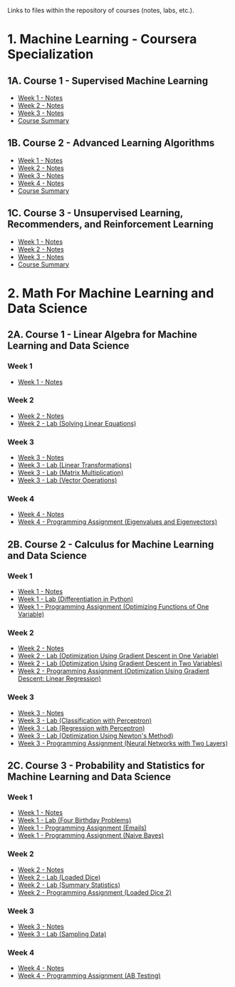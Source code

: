 Links to files within the repository of courses (notes, labs, etc.).

# 1. Machine Learning - Coursera Specialization

## 1A. Course 1 - Supervised Machine Learning
- [Week 1 - Notes](https://github.com/michaelokoroike/Machine-Learning-Portfolio/blob/main/Machine-Learning-Theory/Courses/ML_CourseraSpecialization/Course1_Supervised_Machine_Learning_Regression%26Classification/Week_1/Notes)
- [Week 2 - Notes](https://github.com/michaelokoroike/Machine-Learning-Portfolio/blob/main/Machine-Learning-Theory/Courses/ML_CourseraSpecialization/Course1_Supervised_Machine_Learning_Regression%26Classification/Week_2/Notes)
- [Week 3 - Notes](https://github.com/michaelokoroike/Machine-Learning-Portfolio/blob/main/Machine-Learning-Theory/Courses/ML_CourseraSpecialization/Course1_Supervised_Machine_Learning_Regression%26Classification/Week_3/Notes)
- [Course Summary](https://github.com/michaelokoroike/Machine-Learning-Portfolio/blob/main/Machine-Learning-Theory/Courses/ML_CourseraSpecialization/Course1_Supervised_Machine_Learning_Regression%26Classification/Summary)
## 1B. Course 2 - Advanced Learning Algorithms
- [Week 1 - Notes](https://github.com/michaelokoroike/Machine-Learning-Portfolio/blob/main/Machine-Learning-Theory/Courses/ML_CourseraSpecialization/Course2_Advanced_Learning_Algorithms/Week_1/Notes)
- [Week 2 - Notes](https://github.com/michaelokoroike/Machine-Learning-Portfolio/blob/main/Machine-Learning-Theory/Courses/ML_CourseraSpecialization/Course2_Advanced_Learning_Algorithms/Week_2/Notes)
- [Week 3 - Notes](https://github.com/michaelokoroike/Machine-Learning-Portfolio/blob/main/Machine-Learning-Theory/Courses/ML_CourseraSpecialization/Course2_Advanced_Learning_Algorithms/Week_3/Notes)
- [Week 4 - Notes](https://github.com/michaelokoroike/Machine-Learning-Portfolio/blob/main/Machine-Learning-Theory/Courses/ML_CourseraSpecialization/Course2_Advanced_Learning_Algorithms/Week_4/Notes)
- [Course Summary](https://github.com/michaelokoroike/Machine-Learning-Portfolio/blob/main/Machine-Learning-Theory/Courses/ML_CourseraSpecialization/Course2_Advanced_Learning_Algorithms/Summary)
## 1C. Course 3 - Unsupervised Learning, Recommenders, and Reinforcement Learning
- [Week 1 - Notes](https://github.com/michaelokoroike/Machine-Learning-Portfolio/blob/main/Machine-Learning-Theory/Courses/ML_CourseraSpecialization/Course3_UnsupervisedLearning_Recommenders_ReinforcementLearning/Week_1/Notes)
- [Week 2 - Notes](https://github.com/michaelokoroike/Machine-Learning-Portfolio/blob/main/Machine-Learning-Theory/Courses/ML_CourseraSpecialization/Course3_UnsupervisedLearning_Recommenders_ReinforcementLearning/Week_2/Notes)
- [Week 3 - Notes](https://github.com/michaelokoroike/Machine-Learning-Portfolio/blob/main/Machine-Learning-Theory/Courses/ML_CourseraSpecialization/Course3_UnsupervisedLearning_Recommenders_ReinforcementLearning/Week_3/Notes)
- [Course Summary](https://github.com/michaelokoroike/Machine-Learning-Portfolio/blob/main/Machine-Learning-Theory/Courses/ML_CourseraSpecialization/Course3_UnsupervisedLearning_Recommenders_ReinforcementLearning/Summary)


# 2. Math For Machine Learning and Data Science

## 2A. Course 1 - Linear Algebra for Machine Learning and Data Science
### Week 1
- [Week 1 - Notes](https://github.com/michaelokoroike/Machine-Learning-Portfolio/blob/main/Machine-Learning-Theory/Courses/Math_For_ML%26DS_CourseraSpecialization/Course1_Linear_Algebra_for_ML%26DS/Week_1/Notes)
### Week 2
- [Week 2 - Notes](https://github.com/michaelokoroike/Machine-Learning-Portfolio/blob/main/Machine-Learning-Theory/Courses/Math_For_ML%26DS_CourseraSpecialization/Course1_Linear_Algebra_for_ML%26DS/Week_2/Notes)
- [Week 2 - Lab (Solving Linear Equations)](https://github.com/michaelokoroike/Machine-Learning-Portfolio/blob/main/Machine-Learning-Theory/Courses/Math_For_ML%26DS_CourseraSpecialization/Course1_Linear_Algebra_for_ML%26DS/Week_2/Lab.ipynb)
### Week 3
- [Week 3 - Notes](https://github.com/michaelokoroike/Machine-Learning-Portfolio/blob/main/Machine-Learning-Theory/Courses/Math_For_ML%26DS_CourseraSpecialization/Course1_Linear_Algebra_for_ML%26DS/Week_3/Notes)
- [Week 3 - Lab (Linear Transformations)](https://github.com/michaelokoroike/Machine-Learning-Portfolio/blob/main/Machine-Learning-Theory/Courses/Math_For_ML%26DS_CourseraSpecialization/Course1_Linear_Algebra_for_ML%26DS/Week_3/Lab_LinearTransformations_(courtesy_of_greyhat007).ipynb)
- [Week 3 - Lab (Matrix Multiplication)](https://github.com/michaelokoroike/Machine-Learning-Portfolio/blob/main/Machine-Learning-Theory/Courses/Math_For_ML%26DS_CourseraSpecialization/Course1_Linear_Algebra_for_ML%26DS/Week_3/Lab_MatrixMultiplication_(courtesy_of_greyhat007).ipynb)
- [Week 3 - Lab (Vector Operations)](https://github.com/michaelokoroike/Machine-Learning-Portfolio/blob/main/Machine-Learning-Theory/Courses/Math_For_ML%26DS_CourseraSpecialization/Course1_Linear_Algebra_for_ML%26DS/Week_3/Lab_VectorOperations_(courtesy_of_greyhat007).ipynb)
### Week 4
- [Week 4 - Notes](https://github.com/michaelokoroike/Machine-Learning-Portfolio/blob/main/Machine-Learning-Theory/Courses/Math_For_ML%26DS_CourseraSpecialization/Course1_Linear_Algebra_for_ML%26DS/Week_4/Notes)
- [Week 4 - Programming Assignment (Eigenvalues and Eigenvectors)](https://github.com/michaelokoroike/Machine-Learning-Portfolio/blob/main/Machine-Learning-Theory/Courses/Math_For_ML%26DS_CourseraSpecialization/Course1_Linear_Algebra_for_ML%26DS/Week_4/ProgrammingAssignment.ipynb)


## 2B. Course 2 - Calculus for Machine Learning and Data Science
### Week 1
- [Week 1 - Notes](https://github.com/michaelokoroike/Machine-Learning-Portfolio/blob/main/Machine-Learning-Theory/Courses/Math_For_ML%26DS_CourseraSpecialization/Course2_Calculus_for_ML%26DS/Week_1/Notes)
- [Week 1 - Lab (Differentiation in Python)](https://github.com/michaelokoroike/Machine-Learning-Portfolio/blob/main/Machine-Learning-Theory/Courses/Math_For_ML%26DS_CourseraSpecialization/Course2_Calculus_for_ML%26DS/Week_1/Lab_DifferentiationInPython_(courtesy_of_greyhat007).ipynb)
- [Week 1 - Programming Assignment (Optimizing Functions of One Variable)](https://github.com/michaelokoroike/Machine-Learning-Portfolio/blob/main/Machine-Learning-Theory/Courses/Math_For_ML%26DS_CourseraSpecialization/Course2_Calculus_for_ML%26DS/Week_1/ProgrammingAssignment_OptimizingFunctionsOfOneVariable_(courtesy_of_greyhat007).ipynb)
### Week 2
- [Week 2 - Notes](https://github.com/michaelokoroike/Machine-Learning-Portfolio/blob/main/Machine-Learning-Theory/Courses/Math_For_ML%26DS_CourseraSpecialization/Course2_Calculus_for_ML%26DS/Week_2/Notes)
- [Week 2 - Lab (Optimization Using Gradient Descent in One Variable)](https://github.com/michaelokoroike/Machine-Learning-Portfolio/blob/main/Machine-Learning-Theory/Courses/Math_For_ML%26DS_CourseraSpecialization/Course2_Calculus_for_ML%26DS/Week_2/Lab_OptimizationUsingGradientDescentInOneVariable_(courtesy_of_greyhat007).ipynb)
- [Week 2 - Lab (Optimization Using Gradient Descent in Two Variables)](https://github.com/michaelokoroike/Machine-Learning-Portfolio/blob/main/Machine-Learning-Theory/Courses/Math_For_ML%26DS_CourseraSpecialization/Course2_Calculus_for_ML%26DS/Week_2/Lab_OptimizationUsingGradientDescentInTwoVariables_(courtesy_of_greyhat007).ipynb)
- [Week 2 - Programming Assignment (Optimization Using Gradient Descent: Linear Regression)](https://github.com/michaelokoroike/Machine-Learning-Portfolio/blob/main/Machine-Learning-Theory/Courses/Math_For_ML%26DS_CourseraSpecialization/Course2_Calculus_for_ML%26DS/Week_2/ProgrammingAssignment_OptimizationUsingGradientDescent%3ALinearRegression_(courtesy_of_greyhat007).ipynb)
### Week 3
- [Week 3 - Notes](https://github.com/michaelokoroike/Machine-Learning-Portfolio/blob/main/Machine-Learning-Theory/Courses/Math_For_ML%26DS_CourseraSpecialization/Course2_Calculus_for_ML%26DS/Week_3/Notes)
- [Week 3 - Lab (Classification with Perceptron)](https://github.com/michaelokoroike/Machine-Learning-Portfolio/blob/main/Machine-Learning-Theory/Courses/Math_For_ML%26DS_CourseraSpecialization/Course2_Calculus_for_ML%26DS/Week_3/Lab_ClassificationWithPerceptron_(courtesy_of_greyhat007).ipynb)
- [Week 3 - Lab (Regression with Perceptron)](https://github.com/michaelokoroike/Machine-Learning-Portfolio/blob/main/Machine-Learning-Theory/Courses/Math_For_ML%26DS_CourseraSpecialization/Course2_Calculus_for_ML%26DS/Week_3/Lab_RegressionWithPerceptron_(courtesy_of_greyhat007).ipynb)
- [Week 3 - Lab (Optimization Using Newton's Method)](https://github.com/michaelokoroike/Machine-Learning-Portfolio/blob/main/Machine-Learning-Theory/Courses/Math_For_ML%26DS_CourseraSpecialization/Course2_Calculus_for_ML%26DS/Week_3/Lab_OptimizationUsingNewtonsMethod_(courtesy_of_greyhat007).ipynb)
- [Week 3 - Programming Assignment (Neural Networks with Two Layers)](https://github.com/michaelokoroike/Machine-Learning-Portfolio/blob/main/Machine-Learning-Theory/Courses/Math_For_ML%26DS_CourseraSpecialization/Course2_Calculus_for_ML%26DS/Week_3/ProgrammingAssignment_NeuralNetworkWithTwoLayers_(courtesy_of_greyhat007).ipynb)


## 2C. Course 3 - Probability and Statistics for Machine Learning and Data Science
### Week 1
- [Week 1 - Notes](https://github.com/michaelokoroike/Machine-Learning-Portfolio/blob/main/Machine-Learning-Theory/Courses/Math_For_ML%26DS_CourseraSpecialization/Course3_Probability%26Statistics_for_Machine_Learning_and_Data_Science/Week_1/Notes)
- [Week 1 - Lab (Four Birthday Problems)](https://github.com/michaelokoroike/Machine-Learning-Portfolio/blob/main/Machine-Learning-Theory/Courses/Math_For_ML%26DS_CourseraSpecialization/Course3_Probability%26Statistics_for_Machine_Learning_and_Data_Science/Week_1/Lab_FourBirthdayProblems_(courtesy_of_greyhat007).ipynb)
- [Week 1 - Programming Assignment (Emails)](https://github.com/michaelokoroike/Machine-Learning-Portfolio/blob/main/Machine-Learning-Theory/Courses/Math_For_ML%26DS_CourseraSpecialization/Course3_Probability%26Statistics_for_Machine_Learning_and_Data_Science/Week_1/ProgrammingAssignment_(Emails)_(courtesy_of_greyhat007).py)
- [Week 1 - Programming Assignment (Naive Bayes)](https://github.com/michaelokoroike/Machine-Learning-Portfolio/blob/main/Machine-Learning-Theory/Courses/Math_For_ML%26DS_CourseraSpecialization/Course3_Probability%26Statistics_for_Machine_Learning_and_Data_Science/Week_1/ProgrammingAssignment_NaiveBayes_(courtesy_of_greyhat007).ipynb)
### Week 2
- [Week 2 - Notes](https://github.com/michaelokoroike/Machine-Learning-Portfolio/blob/main/Machine-Learning-Theory/Courses/Math_For_ML%26DS_CourseraSpecialization/Course3_Probability%26Statistics_for_Machine_Learning_and_Data_Science/Week_2/Notes)
- [Week 2 - Lab (Loaded Dice)](https://github.com/michaelokoroike/Machine-Learning-Portfolio/blob/main/Machine-Learning-Theory/Courses/Math_For_ML%26DS_CourseraSpecialization/Course3_Probability%26Statistics_for_Machine_Learning_and_Data_Science/Week_2/Lab_LoadedDice_(courtesy_of_greyhat007).ipynb)
- [Week 2 - Lab (Summary Statistics)](https://github.com/michaelokoroike/Machine-Learning-Portfolio/blob/main/Machine-Learning-Theory/Courses/Math_For_ML%26DS_CourseraSpecialization/Course3_Probability%26Statistics_for_Machine_Learning_and_Data_Science/Week_2/Lab_SummaryStatistics_(courtesy_of_greyhat007).ipynb)
- [Week 2 - Programming Assignment (Loaded Dice 2)](https://github.com/michaelokoroike/Machine-Learning-Portfolio/blob/main/Machine-Learning-Theory/Courses/Math_For_ML%26DS_CourseraSpecialization/Course3_Probability%26Statistics_for_Machine_Learning_and_Data_Science/Week_2/ProgrammingAssignment_LoadedDice_(courtesy_of_greyhat007).ipynb)
### Week 3
- [Week 3 - Notes](https://github.com/michaelokoroike/Machine-Learning-Portfolio/blob/main/Machine-Learning-Theory/Courses/Math_For_ML%26DS_CourseraSpecialization/Course3_Probability%26Statistics_for_Machine_Learning_and_Data_Science/Week_3/Notes)
- [Week 3 - Lab (Sampling Data)](https://github.com/michaelokoroike/Machine-Learning-Portfolio/blob/main/Machine-Learning-Theory/Courses/Math_For_ML%26DS_CourseraSpecialization/Course3_Probability%26Statistics_for_Machine_Learning_and_Data_Science/Week_3/Lab_SamplingDataFromDifferentDistributionsAndStudyingTheDistributionOfSampleMean_(courtesy_of_greyhat007).ipynb)
### Week 4
- [Week 4 - Notes](https://github.com/michaelokoroike/Machine-Learning-Portfolio/blob/main/Machine-Learning-Theory/Courses/Math_For_ML%26DS_CourseraSpecialization/Course3_Probability%26Statistics_for_Machine_Learning_and_Data_Science/Week_4/Notes)
- [Week 4 - Programming Assignment (AB Testing)](https://github.com/michaelokoroike/Machine-Learning-Portfolio/blob/main/Machine-Learning-Theory/Courses/Math_For_ML%26DS_CourseraSpecialization/Course3_Probability%26Statistics_for_Machine_Learning_and_Data_Science/Week_4/ProgrammingAssignment_ABTesting_(courtesy_of_greyhat007).ipynb)
